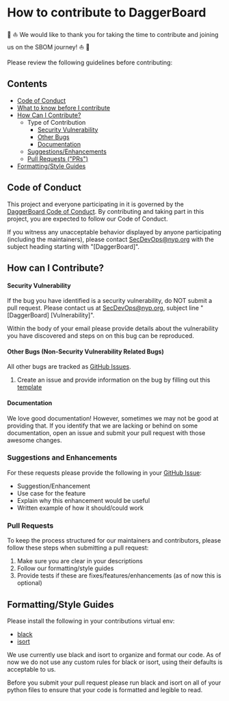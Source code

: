 # How to contribute to DaggerBoard

:sparkler: :boat: We would like to thank you for taking the time to contribute and joining us on the SBOM journey! :boat: :sparkler:

Please review the following guidelines before contributing:


## Contents
- [Code of Conduct](#code-of-conduct)
- [What to know before I contribute](#what-to-know-before-i-contribute)
- [How Can I Contribute?](#how-can-i-contribute)
	- Type of Contribution
		- [Security Vulnerability](#security-vulnerability)
		- [Other Bugs](#other-bugs-non-security-vulnerability-related-bugs)
		- [Documentation](#documentation)
	- [Suggestions/Enhancements](#suggestions-and-enhancements)
	- [Pull Requests ("PRs")](#pull-requests)
- [Formatting/Style Guides](#formattingstyle-guides)

## Code of Conduct

This project and everyone participating in it is governed by the [DaggerBoard Code of Conduct](CODE_OF_CONDUCT.md). By contributing and taking part in this project, you are expected to follow our Code of Conduct.

If you witness any unacceptable behavior displayed by anyone participating (including the maintainers), please contact [SecDevOps@nyp.org](mailto:SecDevOps@nyp.org?subject=[DaggerBoard]) with the subject heading starting with "[DaggerBoard]".

## How can I Contribute?

#### Security Vulnerability

If the bug you have identified is a security vulnerability, do NOT submit a pull request. Please contact us at [SecDevOps@nyp.org](mailto:SecDevOps@nyp.org?subject=[DaggerBoard]%20[Vulnerability]), subject line "[DaggerBoard] [Vulnerability]".

Within the body of your email please provide details about the vulnerability you have discovered and steps on on this bug can be reproduced.

#### Other Bugs (Non-Security Vulnerability Related Bugs)

All other bugs are tracked as [GitHub Issues](https://docs.github.com/en/issues/tracking-your-work-with-issues/about-issues).

1. Create an issue and provide information on the bug by filling out this [template](contributing/bug_template.md)

#### Documentation

We love good documentation! However, sometimes we may not be good at providing that. If you identify that we are lacking or behind on some documentation, open an issue and submit your pull request with those awesome changes.

### Suggestions and Enhancements

For these requests please provide the following in your [GitHub Issue](https://docs.github.com/en/issues/tracking-your-work-with-issues/about-issues):
- Suggestion/Enhancement
- Use case for the feature
- Explain why this enhancement would be useful
- Written example of how it should/could work

### Pull Requests

To keep the process structured for our maintainers and contributors, please follow these steps when submitting a pull request:
1. Make sure you are clear in your descriptions
2. Follow our formatting/style guides
3. Provide tests if these are fixes/features/enhancements (as of now this is optional)

## Formatting/Style Guides

Please install the following in your contributions virtual env:
- [black](https://pypi.org/project/black/)
- [isort](https://pypi.org/project/isort/)

We use currently use black and isort to organize and format our code.
As of now we do not use any custom rules for black or isort, using their defaults is acceptable to us.

Before you submit your pull request please run black and isort on all of your python files to ensure that your code is formatted and legible to read.


